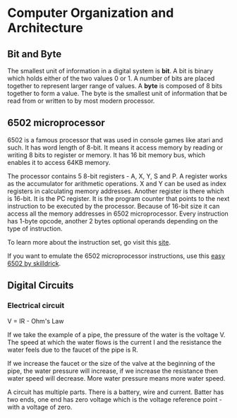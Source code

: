 # Computer Organization and Architecture

## Bit and Byte

The smallest unit of information in a digital system is **bit**. A bit is binary which holds either of the two values 0 or 1. A number of bits are placed together to represent larger range of values. A **byte** is composed of 8 bits together to form a value. The byte is the smallest unit of information that be read from or written to by most modern processor.

## 6502 microprocessor

6502 is a famous processor that was used in console games like atari and such. It has word length of 8-bit. It means it access memory by reading or writing 8 bits to register or memory. It has 16 bit memory bus, which enables it to access 64KB memory.

The processor contains 5 8-bit registers - A, X, Y, S and P. A register works as the accumulator for arithmetic operations. X and Y can be used as index registers in calculating memory addresses. Another register is there which is 16-bit. It is the PC register. It is the program counter that points to the next instruction to be executed by the processor. Because of 16-bit size it can access all the memory addresses in 6502 microprocessor. Every instruction has 1-byte opcode, another 2 bytes optional operands depending on the type of instruction.



To learn more about the instruction set, go visit this [site](http://www.6502.org/users/obelisk/6502/instructions.html).

If you want to emulate the 6502 microprocessor instructions, use this [easy 6502 by skilldrick](https://skilldrick.github.io/easy6502/).

## Digital Circuits

### Electrical circuit 

V = IR - Ohm's Law

If we take the example of a pipe, the pressure of the water is the voltage V. The speed at which the water flows is the current I and the resistance the water feels due to the faucet of the pipe is R.

If we increase the faucet or the size of the valve at the beginning of the pipe, the water pressure will increase, if we increase the resistance then water speed will decrease. More water pressure means more water speed.

A circuit has multiple parts. There is a battery, wire and current. Batter has two ends, one end has zero voltage which is the voltage reference point - with a voltage of zero.

